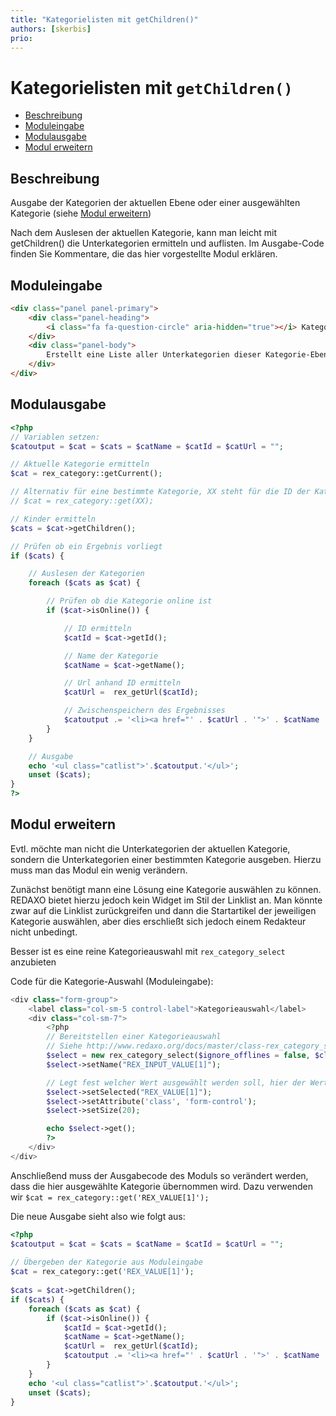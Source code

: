 ```yaml
---
title: "Kategorielisten mit getChildren()"
authors: [skerbis]
prio:
---
```


# Kategorielisten mit `getChildren()`

- [Beschreibung](#beschreibung)
- [Moduleingabe](#moduleingabe)
- [Modulausgabe](#modulausgabe)
- [Modul erweitern](#erweitern)

<a name="beschreibung"></a>
## Beschreibung

Ausgabe der Kategorien der aktuellen Ebene oder einer ausgewählten Kategorie (siehe [Modul erweitern](#erweitern))

Nach dem Auslesen der aktuellen Kategorie, kann man leicht mit getChildren() die Unterkategorien ermitteln und auflisten. 
Im Ausgabe-Code finden Sie Kommentare, die das hier vorgestellte Modul erklären. 

<a name="moduleingabe"></a>
## Moduleingabe

```html
<div class="panel panel-primary">
	<div class="panel-heading">
		<i class="fa fa-question-circle" aria-hidden="true"></i> Kategorieliste
	</div>
	<div class="panel-body">
		Erstellt eine Liste aller Unterkategorien dieser Kategorie-Ebene
	</div>
</div>
```

<a name="modulausgabe"></a>
## Modulausgabe


```php
<?php
// Variablen setzen: 
$catoutput = $cat = $cats = $catName = $catId = $catUrl = "";

// Aktuelle Kategorie ermitteln
$cat = rex_category::getCurrent();

// Alternativ für eine bestimmte Kategorie, XX steht für die ID der Kategorie, diese kann ggf. durch ein REX_VALUE übergeben werden. 
// $cat = rex_category::get(XX);

// Kinder ermitteln
$cats = $cat->getChildren();

// Prüfen ob ein Ergebnis vorliegt
if ($cats) {

	// Auslesen der Kategorien
	foreach ($cats as $cat) {

		// Prüfen ob die Kategorie online ist
		if ($cat->isOnline()) {

			// ID ermitteln
			$catId = $cat->getId();

			// Name der Kategorie
			$catName = $cat->getName();

			// Url anhand ID ermitteln
			$catUrl =  rex_getUrl($catId);

			// Zwischenspeichern des Ergebnisses
			$catoutput .= '<li><a href="' . $catUrl . '">' . $catName . '<a></li>' . "\n";
		}
	}

	// Ausgabe 
	echo '<ul class="catlist">'.$catoutput.'</ul>';
	unset ($cats);
}
?>
```

<a name="erweitern"></a>
## Modul erweitern

Evtl. möchte man nicht die Unterkategorien der aktuellen Kategorie, sondern die Unterkategorien einer bestimmten Kategorie ausgeben. Hierzu muss man das Modul ein wenig verändern. 

Zunächst benötigt mann eine Lösung eine Kategorie auswählen zu können. REDAXO bietet hierzu jedoch kein Widget im Stil der Linklist an. Man könnte zwar auf die Linklist zurückgreifen und dann die Startartikel der jeweiligen Kategorie auswählen, aber dies erschließt sich jedoch einem Redakteur nicht unbedingt. 

Besser ist es eine reine Kategorieauswahl mit `rex_category_select` anzubieten

Code für die Kategorie-Auswahl (Moduleingabe): 

```php
<div class="form-group">
	<label class="col-sm-5 control-label">Kategorieauswahl</label>
	<div class="col-sm-7">
		<?php 
		// Bereitstellen einer Kategorieauswahl
		// Siehe http://www.redaxo.org/docs/master/class-rex_category_select.html
		$select = new rex_category_select($ignore_offlines = false, $clang = false,  $check_perms = true, $add_homepage = false); 
		$select->setName("REX_INPUT_VALUE[1]"); 

		// Legt fest welcher Wert ausgewählt werden soll, hier der Wert von REX_VALUE[1]
		$select->setSelected("REX_VALUE[1]"); 
		$select->setAttribute('class', 'form-control');
		$select->setSize(20); 

		echo $select->get(); 
		?>
	</div>
</div>
```
Anschließend muss der Ausgabecode des Moduls so verändert werden, dass die hier ausgewählte Kategorie übernommen wird. Dazu verwenden wir `$cat = rex_category::get('REX_VALUE[1]');`

Die neue Ausgabe sieht also wie folgt aus: 

```php
<?php
$catoutput = $cat = $cats = $catName = $catId = $catUrl = "";
    
// Übergeben der Kategorie aus Moduleingabe
$cat = rex_category::get('REX_VALUE[1]'); 
    
$cats = $cat->getChildren();
if ($cats) {
	foreach ($cats as $cat) {
		if ($cat->isOnline()) {
			$catId = $cat->getId();
			$catName = $cat->getName();
			$catUrl =  rex_getUrl($catId);
			$catoutput .= '<li><a href="' . $catUrl . '">' . $catName . '<a></li>' . "\n";
		}
	}
	echo '<ul class="catlist">'.$catoutput.'</ul>';
	unset ($cats);
}

```

